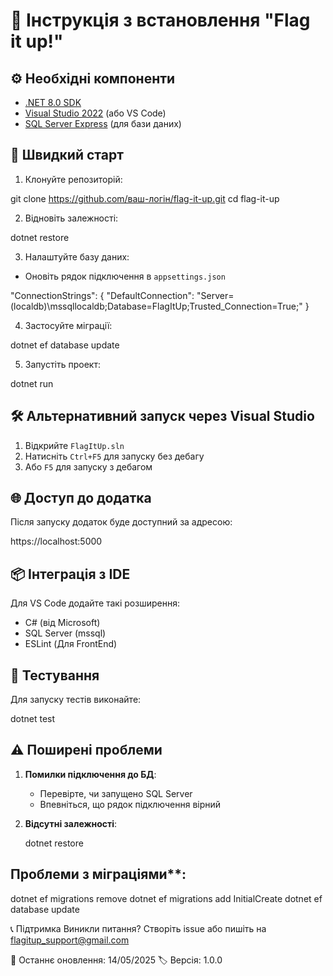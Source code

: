 # 📌 Інструкція з встановлення "Flag it up!"

## ⚙️ Необхідні компоненти
- [.NET 8.0 SDK](https://dotnet.microsoft.com/download)
- [Visual Studio 2022](https://visualstudio.microsoft.com/) (або VS Code)
- [SQL Server Express](https://www.microsoft.com/en-us/sql-server/sql-server-downloads) (для бази даних)

## 🚀 Швидкий старт
1. Клонуйте репозиторій:
   
git clone https://github.com/ваш-логін/flag-it-up.git
cd flag-it-up

2. Відновіть залежності:

dotnet restore


3. Налаштуйте базу даних:
- Оновіть рядок підключення в `appsettings.json`
  
"ConnectionStrings": {
  "DefaultConnection": "Server=(localdb)\\mssqllocaldb;Database=FlagItUp;Trusted_Connection=True;"
}

4. Застосуйте міграції:

dotnet ef database update

5. Запустіть проект:
   
dotnet run


## 🛠️ Альтернативний запуск через Visual Studio
1. Відкрийте `FlagItUp.sln`
2. Натисніть `Ctrl+F5` для запуску без дебагу
3. Або `F5` для запуску з дебагом

## 🌐 Доступ до додатка
Після запуску додаток буде доступний за адресою:

https://localhost:5000

## 📦 Інтеграція з IDE
Для VS Code додайте такі розширення:
- C# (від Microsoft)
- SQL Server (mssql)
- ESLint (Для FrontEnd)

## 🧪 Тестування
Для запуску тестів виконайте:

dotnet test


## ⚠️ Поширені проблеми
1. **Помилки підключення до БД**:
   - Перевірте, чи запущено SQL Server
   - Впевніться, що рядок підключення вірний

2. **Відсутні залежності**:
   
   dotnet restore
   

## Проблеми з міграціями**:
   
   dotnet ef migrations remove
   dotnet ef migrations add InitialCreate
   dotnet ef database update
   
📞 Підтримка
Виникли питання? Створіть issue або пишіть на flagitup_support@gmail.com

📅 Останнє оновлення: 14/05/2025
🏷️ Версія: 1.0.0
